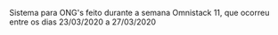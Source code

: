 Sistema para ONG's feito durante a semana Omnistack 11, que ocorreu entre os dias 23/03/2020 a 27/03/2020